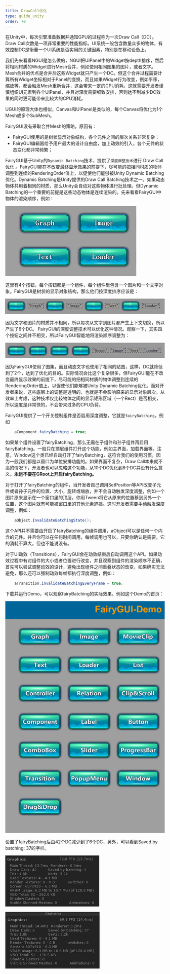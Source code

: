 ```yaml
---
title: DrawCall优化
type: guide_unity
order: 70
---
```


在Unity中，每次引擎准备数据并通知GPU的过程称为一次Draw Call（DC）。Draw Call次数是一项非常重要的性能指标。UI系统一般包含数量众多的物体，有效控制DC是衡量一个UI系统是否实用的关键因素，特别是在移动设备上。

我们先来看看NGUI是怎么做的，NGUI把UIPanel中的Widget按depth排序，然后将相同材质的Widget进行Mesh合并，例如使用相同图集的图片，或者文字。Mesh合并的优点是合并后这些Widget就只产生一个DC。但这个合并过程需要计算所有Widget坐标相对于Panel的变换，而且如果Widget行为改变，例如平移，缩放等，都会触发Mesh重新合并，这会带来一定的CPU消耗，这就需要开发者谨慎组织UI元素到各个UIPanel，并且对深度需要细致安排，否则达不到减少DC效果的同时更可能带来比较大的CPU消耗。

UGUI的原理大体也相似，Canvas和UIPanel是类似的，每个Canvas将优化为1个Mesh或多个SubMesh。

FairyGUI没有采取合并Mesh的策略，原因有：

- FairyGUI使用的是树状显示对象结构，各个元件之间的层次关系非常复杂；
- FairyGUI编辑器给予用户最大的设计自由度，加上动效的引入，各个元件的状态变化都非常频繁；

FairyGUI基于Unity的`Dynamic Batching`技术，提供了`深度调整技术`进行 Draw Call优化 。FairyGUI能在不改变最终显示效果的前提下，尽可能的把相同材质的物体调整到连续的RenderingOrder值上，以促使他们能够被Unity Dynamic Batching优化。Dynamic Batching是Unity提供的Draw Call Batching技术之一。如果动态物体共用着相同的材质，那么Unity会自动对这些物体进行批处理。但Dynamic Batching的一个重要的前提是这些动态物体是连续渲染的。先来看看FairyGUI中物体的渲染顺序，例如：

![](../../images/2015-09-23_165230.png)

这里有4个按钮，每个按钮都是一个组件，每个组件里包含一个图片和一个文字对象。FairyGUI是树状的显示对象结构，那么他们按深度排序应该是：

![](../../images/2015-09-23_1702111.png)

因为文字和图片的材质并不相同，所以每次从文字到图片都产生上下文切换，所以产生了6个DC。
FairyGUI的深度调整技术可以优化这种情况。观察一下，其实四个按钮之间并不相交，所以FairyGUI智能地将渲染顺序调整为：

![](../../images/2015-09-23_171345.png)

因为FairyGUI使用了图集，而且动态文字也使用了相同的贴图，这样，DC就降低到了2个，达到了优化的目的。实际情况会比这个复杂很多，但FairyGUI能在不改变最终显示效果的前提下，尽可能的把相同材质的物体调整到连续的RenderingOrder值上，以促使他们能够被Unity Dynamic Batching优化。而对开发者来说，这些底层上的调整是透明的，也就是不会影响原来的显示对象层次。从效率上考虑，这种技术仅比较物体之间的显示矩形区域（一个Rect）是否相交，所以速度是非常快的，不会带来过多的CPU负荷。

FairyGUI提供了一个开关控制组件是否启用深度调整，它就是`fairyBatching`，例如

```csharp
    aComponent.fairyBatching = true;
```

如果某个组件设置了fairyBatching，那么无需在子组件和孙子组件再启用fairyBatching。一般只在顶层组件打开这个功能，例如主界面，加载界面等。注意，Window这个类已经自动打开了fairyBatching，这符合我们的使用习惯，因为一般我们都是以窗口为单位安排功能的。如果界面不复杂，Draw Call本来就不高的情况下，开发者也可以忽略这个功能，从10个DC优化到8个DC并没有什么意义。**永远不要在GRoot上开启fairyBatching。**

对于打开了fairyBatching的组件，当开发者自己调用SetPosition等API改变子元件或者孙子元件的位置、大小，旋转或缩放，并不会自动触发深度调整，例如一个图片原来显示在一个窗口里的顶层，你用Tween将它从原来的位置移到另外一个位置，这个图片就有可能被窗口里的其他元素遮挡。这时开发者需要手动触发深度调整，例如：

```csharp
    aObject.InvalidateBatchingState();
```

这个API并不需要由开启了fairyBatching的组件调用，aObject可以是任何一个内含的元件。并且你可以在任何时间调用，每帧调用也可以，只要你确认是需要。它的消耗不算大，但也不能说没有。

对于UI动效（Transitions），FairyGUI会在动效结束后自动调用这个API。如果动效过程中有对组件的大小或者位置进行改变，并且观察到组件的渲染顺序不正确，首先可以尝试调整动效的设计，避免出现组件之间重叠状态的改变，如果确实无法避免，那么还可以强制动效每帧都执行深度调整，例如：

```csharp
    aTransition.invalidateBatchingEveryFrame = true;
```

下载并运行Demo，可以观察fairyBatching的实际效果。例如这个Demo的首页：

![](../../images/2015-09-23_180017.png)

设置了fairyBatching后由42个DC减少到了6个DC，另外，可以看到Saved by batching: 37的字样。

![](../../images/2015-09-23_180207.png)

![](../../images/2015-09-23_180119.png)
